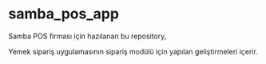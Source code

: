 # samba_pos_app

Samba POS firması için hazılanan bu repository,

Yemek sipariş uygulamasının sipariş modülü için yapılan geliştirmeleri içerir.

